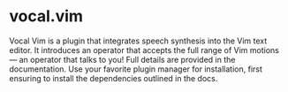 <!--
	FILENAME: README.md
	AUTHOR: Zachary Krepelka
	DATE: Sunday, January 21st, 2024
	ORIGIN: https://github.com/zachary-krepelka/vocal-vim.git
	DESCRIPTION: An operator that talks to you
	UPDATED: Friday, December 6th, 2024 at 3:06 AM
-->

# vocal.vim

Vocal Vim is a plugin that integrates speech synthesis into the Vim text editor.
It introduces an operator that accepts the full range of Vim motions &mdash; an
operator that talks to you!  Full details are provided in the documentation.
Use your favorite plugin manager for installation, first ensuring to install the
dependencies outlined in the docs.
